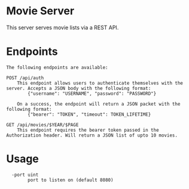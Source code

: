 Movie Server
============

This server serves movie lists via a REST API.

Endpoints
=========

```
The following endpoints are available:

POST /api/auth
	This endpoint allows users to authenticate themselves with the server. Accepts a JSON body with the following format:
		{"username": "USERNAME", "password": "PASSWORD"}

	On a success, the endpoint will return a JSON packet with the following format:
		{"bearer": "TOKEN", "timeout": TOKEN_LIFETIME}

GET /api/movies/$YEAR/$PAGE	
	This endpoint requires the bearer token passed in the Authorization header. Will return a JSON list of upto 10 movies.
```

Usage
=====

```
  -port uint
    	port to listen on (default 8080)
```
